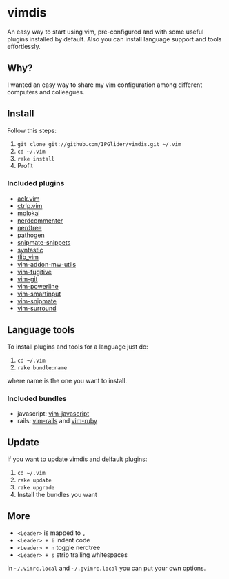 # vimdis
An easy way to start using vim, pre-configured and with some useful plugins installed by default. Also you can install language support and tools effortlessly.

## Why?
I wanted an easy way to share my vim configuration among different computers and colleagues.

## Install

Follow this steps:

1. `git clone git://github.com/IPGlider/vimdis.git ~/.vim`
2. `cd ~/.vim`
3. `rake install`
4. Profit

### Included plugins

- [ack.vim](https://github.com/mileszs/ack.vim)
- [ctrlp.vim](https://github.com/kien/ctrlp.vim)
- [molokai](https://github.com/tomasr/molokai)
- [nerdcommenter](https://github.com/scrooloose/nerdcommenter)
- [nerdtree](https://github.com/scrooloose/nerdtree)
- [pathogen](https://github.com/tpope/vim-pathogen)
- [snipmate-snippets](https://github.com/honza/snipmate-snippets)
- [syntastic](https://github.com/scrooloose/syntastic)
- [tlib_vim](https://github.com/tomtom/tlib_vim)
- [vim-addon-mw-utils](https://github.com/MarcWeber/vim-addon-mw-utils)
- [vim-fugitive](https://github.com/tpope/vim-fugitive)
- [vim-git](https://github.com/tpope/vim-git)
- [vim-powerline](https://github.com/Lokaltog/vim-powerline)
- [vim-smartinput](https://github.com/kana/vim-smartinput)
- [vim-snipmate](https://github.com/garbas/vim-snipmate)
- [vim-surround](https://github.com/tpope/vim-surround)

## Language tools

To install plugins and tools for a language just do:

1. `cd ~/.vim`
2. `rake bundle:name`

where name is the one you want to install.

### Included bundles

- javascript: [vim-javascript](https://github.com/pangloss/vim-javascript)
- rails: [vim-rails](https://github.com/tpope/vim-rails) and [vim-ruby](https://github.com/vim-ruby/vim-ruby)

## Update

If you want to update vimdis and delfault plugins:

1. `cd ~/.vim`
2. `rake update`
3. `rake upgrade`
4. Install the bundles you want

## More

- `<Leader>` is mapped to `,`
- `<Leader> + i` indent code
- `<Leader> + n` toggle nerdtree
- `<Leader> + s` strip trailing whitespaces

In `~/.vimrc.local` and `~/.gvimrc.local` you can put your own options.
